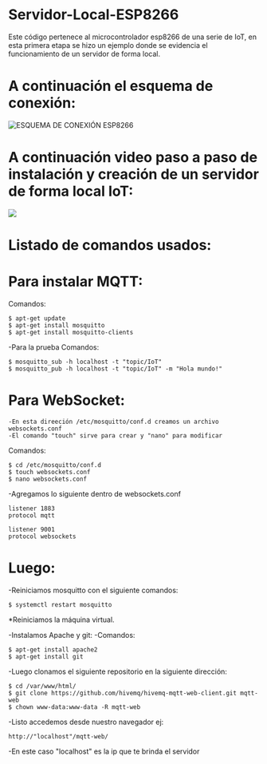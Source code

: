 # Servidor-Local-ESP8266

Este código pertenece al microcontrolador esp8266 de una serie de IoT, en esta primera etapa se hizo un ejemplo donde se evidencia el funcionamiento de un servidor de forma local.

# A continuación el esquema de conexión: 
![ESQUEMA DE CONEXIÓN ESP8266](https://github.com/JeissonLozano/Servidor-Local-ESP8266/blob/master/Conexi%C3%B3n.png)
 
# A continuación video paso a paso de instalación y creación de un servidor de forma local IoT:
[![](http://img.youtube.com/vi/SMA4ok8lX1c/0.jpg)](http://www.youtube.com/watch?v=SMA4ok8lX1c "Servidor local IoT: MQTT-WebSocket")

# Listado de comandos usados:

# Para instalar MQTT:

Comandos:
```
$ apt-get update
$ apt-get install mosquitto
$ apt-get install mosquitto-clients
```

-Para la prueba Comandos:
```
$ mosquitto_sub -h localhost -t "topic/IoT"
$ mosquitto_pub -h localhost -t "topic/IoT" -m "Hola mundo!"
```
# Para WebSocket:
```
-En esta direeción /etc/mosquitto/conf.d creamos un archivo websockets.conf 
-El comando "touch" sirve para crear y "nano" para modificar
```
Comandos:
```
$ cd /etc/mosquitto/conf.d
$ touch websockets.conf
$ nano websockets.conf  
```

-Agregamos lo siguiente dentro de websockets.conf 
```
listener 1883
protocol mqtt

listener 9001
protocol websockets
```
# Luego:
-Reiniciamos mosquitto con el siguiente comandos:
```
$ systemctl restart mosquitto
```
*Reiniciamos la máquina virtual.

-Instalamos Apache y git:
-Comandos:
```
$ apt-get install apache2
$ apt-get install git
```
-Luego clonamos el siguiente repositorio en la siguiente dirección:
```
$ cd /var/www/html/
$ git clone https://github.com/hivemq/hivemq-mqtt-web-client.git mqtt-web
$ chown www-data:www-data -R mqtt-web
```
-Listo accedemos desde nuestro navegador ej:
```
http://"localhost"/mqtt-web/
```
-En este caso "localhost" es la ip que te brinda el servidor
